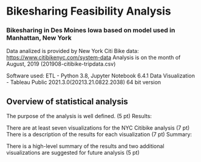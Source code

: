 # Bikesharing Feasibility Analysis
### Bikesharing in Des Moines Iowa based on model used in Manhattan, New York

Data analized is provided by New York Citi Bike data: https://www.citibikenyc.com/system-data
Analysis is on the month of August, 2019 (201908-citibike-tripdata.csv)

Software used:  ETL - Python 3.8, Jupyter Notebook 6.4.1
                Data Visualization - Tableau Public 2021.3.0(20213.21.0822.2038) 64 bit version

## Overview of statistical analysis


The purpose of the analysis is well defined. (5 pt)
Results:

There are at least seven visualizations for the NYC Citibike analysis (7 pt)
There is a description of the results for each visualization (7 pt)
Summary:

There is a high-level summary of the results and two additional visualizations are suggested for future analysis (5 pt)

